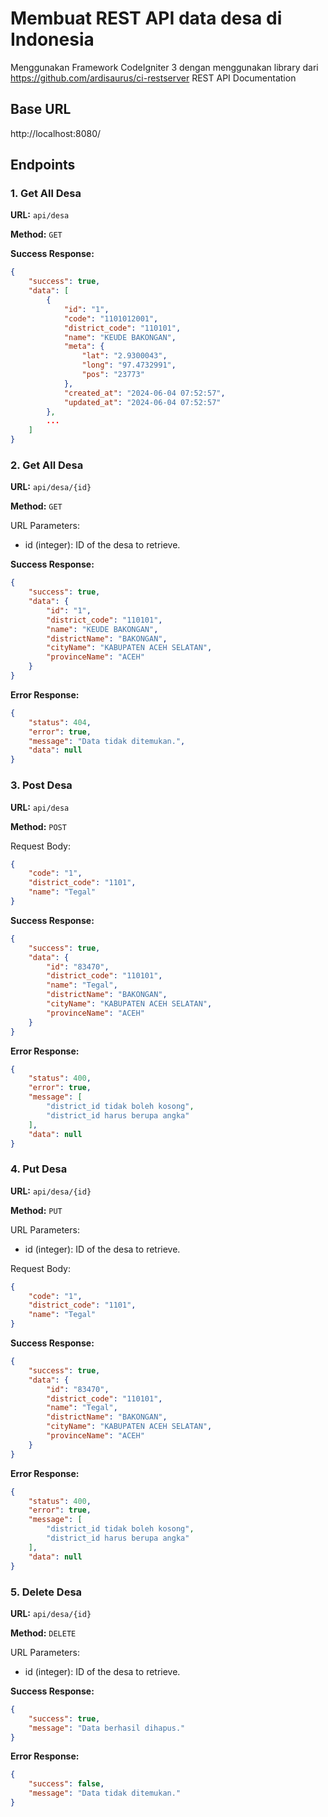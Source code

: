 # Membuat REST API data desa di Indonesia

Menggunakan Framework CodeIgniter 3
dengan menggunakan library dari https://github.com/ardisaurus/ci-restserver
REST API Documentation

## Base URL

http://localhost:8080/

## Endpoints

### 1. Get All Desa

**URL:** `api/desa`

**Method:** `GET`

**Success Response:**

```json
{
    "success": true,
    "data": [
        {
            "id": "1",
            "code": "1101012001",
            "district_code": "110101",
            "name": "KEUDE BAKONGAN",
            "meta": {
                "lat": "2.9300043",
                "long": "97.4732991",
                "pos": "23773"
            },
            "created_at": "2024-06-04 07:52:57",
            "updated_at": "2024-06-04 07:52:57"
        },
        ...
    ]
}
```

### 2. Get All Desa

**URL:** `api/desa/{id}`

**Method:** `GET`

URL Parameters:

-   id (integer): ID of the desa to retrieve.

**Success Response:**

```json
{
    "success": true,
    "data": {
        "id": "1",
        "district_code": "110101",
        "name": "KEUDE BAKONGAN",
        "districtName": "BAKONGAN",
        "cityName": "KABUPATEN ACEH SELATAN",
        "provinceName": "ACEH"
    }
}
```

**Error Response:**

```json
{
    "status": 404,
    "error": true,
    "message": "Data tidak ditemukan.",
    "data": null
}
```

### 3. Post Desa

**URL:** `api/desa`

**Method:** `POST`

Request Body:

```json
{
    "code": "1",
    "district_code": "1101",
    "name": "Tegal"
}
```

**Success Response:**

```json
{
    "success": true,
    "data": {
        "id": "83470",
        "district_code": "110101",
        "name": "Tegal",
        "districtName": "BAKONGAN",
        "cityName": "KABUPATEN ACEH SELATAN",
        "provinceName": "ACEH"
    }
}
```

**Error Response:**

```json
{
    "status": 400,
    "error": true,
    "message": [
        "district_id tidak boleh kosong",
        "district_id harus berupa angka"
    ],
    "data": null
}
```

### 4. Put Desa

**URL:** `api/desa/{id}`

**Method:** `PUT`

URL Parameters:

-   id (integer): ID of the desa to retrieve.

Request Body:

```json
{
    "code": "1",
    "district_code": "1101",
    "name": "Tegal"
}
```

**Success Response:**

```json
{
    "success": true,
    "data": {
        "id": "83470",
        "district_code": "110101",
        "name": "Tegal",
        "districtName": "BAKONGAN",
        "cityName": "KABUPATEN ACEH SELATAN",
        "provinceName": "ACEH"
    }
}
```

**Error Response:**

```json
{
    "status": 400,
    "error": true,
    "message": [
        "district_id tidak boleh kosong",
        "district_id harus berupa angka"
    ],
    "data": null
}
```

### 5. Delete Desa

**URL:** `api/desa/{id}`

**Method:** `DELETE`

URL Parameters:

-   id (integer): ID of the desa to retrieve.

**Success Response:**

```json
{
    "success": true,
    "message": "Data berhasil dihapus."
}
```

**Error Response:**

```json
{
    "success": false,
    "message": "Data tidak ditemukan."
}
```
